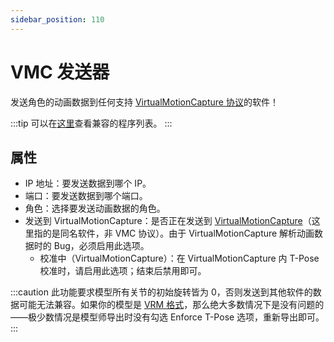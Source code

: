 ```yaml
---
sidebar_position: 110
---
```


# VMC 发送器

发送角色的动画数据到任何支持 [VirtualMotionCapture 协议](https://protocol.vmc.info/english)的软件！

:::tip
可以在[这里](https://protocol.vmc.info/Reference)查看兼容的程序列表。
:::

## 属性

* IP 地址：要发送数据到哪个 IP。
* 端口：要发送数据到哪个端口。
* 角色：选择要发送动画数据的角色。
* 发送到 VirtualMotionCapture：是否正在发送到 [VirtualMotionCapture](https://akira.works/VirtualMotionCapture-en/)（这里指的是同名软件，非 VMC 协议）。由于 VirtualMotionCapture 解析动画数据时的 Bug，必须启用此选项。
  * 校准中（VirtualMotionCapture）：在 VirtualMotionCapture 内 T-Pose 校准时，请启用此选项；结束后禁用即可。

:::caution
此功能要求模型所有关节的初始旋转皆为 0，否则发送到其他软件的数据可能无法兼容。如果你的模型是 [VRM 格式](https://vrm.dev/)，那么绝大多数情况下是没有问题的——极少数情况是模型师导出时没有勾选 Enforce T-Pose 选项，重新导出即可。
:::
